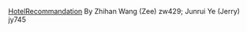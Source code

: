 [HotelRecommandation](https://github.com/bigmessyteam/orie4741) By Zhihan Wang (Zee) zw429; Junrui Ye (Jerry) jy745
